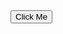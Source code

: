 <!DOCTYPE html>
<html lang="en">
<head>
  <meta charset="UTF-8">
  <meta name="viewport" content="width=device-width, initial-scale=1.0">
  <title>HPP Test Button Click</title>
</head>
<body>
  <button id="executeButton">Click Me</button>

  <script>
    document.getElementById('executeButton').addEventListener('click', function() {
      const script = document.createElement('script');

      // Use hosted-payments-ui@1.0.0 to apply exact widget version
      // Or hosted-payments-ui@1 to apply last version from specified version
      script.src = "https://cdn.aws.billingplatform.com/hosted-payments-ui@release/lib.js";

      document.body.append(script);
      script.onload = function () {
        HostedPayments.renderPaymentForm({
          /** Required parameters: */
          apiUrl: "https://sandbox.billingplatform.com/noonlight_dev/hostedPayments/1.0/",
          securityToken: "eyJhbGciOiJSUzI1NiJ9.eyJ0eXBlIjoiVVNFUiIsIm9yZ05hbWUiOiJub29ubGlnaHRfZGV2IiwiZW52aXJvbm1lbnRJZCI6IjA5NjYwMmFhLWEwMzMtNGRhZC04MTVkLTc1NDEwNWRiZjZmYyIsImlkZW50aXR5IjoiNDNERjExMkY5ODQxQkMxRjQxM0YiLCJzZXNzaW9uSWQiOiJQZlBXdXh4Uk1yU1hhdFN2SmJCUk5nbFVaRVBNd0xJRWRGc0xlUExzIiwidXNlcklkIjoiMTU2MDY5IiwidXNlcm5hbWUiOiJicC5hcGkudXNlciIsInR0bCI6MTUsInRva2VuVHlwZSI6IkFDQ0VTUyIsImlhdCI6MTczMzg2MDM5MywiZXhwIjoxNzMzODYxMjkzfQ.dULJd8rJGmEARxs9bZBjOlheqARlR008ucQhwcv4Z38iq4ppSJBPxpObcjjuPyNaNppd1_RzuSMdmwHSR8CC4WoNktpT7zNvSijLBAzf_nc28M332zMj7WCG4xbc74PMDxD0lzPd4ZWGefpZnoIaRj1LDU86j32YJHbkjAFolxBB2B16WlqYnLQl8lFJr6gU1tTWpM4a40pvG3dxD0pKawg5t-36atZGi1nLuzkBCZVT7eJdXryZcZDlG8_BEMmRsDdXV_Mv8vkJK0eL6thWHqjtGIKplPNck0P748u8x5IyETnQIgH1nR3xHA0i6eq_ZQb1i8RZrZm01rW7CsRSiw",
          refresh_token: "eyJhbGciOiJSUzI1NiJ9.eyJ0eXBlIjoiVVNFUiIsIm9yZ05hbWUiOiJub29ubGlnaHRfZGV2IiwiZW52aXJvbm1lbnRJZCI6IjA5NjYwMmFhLWEwMzMtNGRhZC04MTVkLTc1NDEwNWRiZjZmYyIsImlkZW50aXR5IjoiNDNERjExMkY5ODQxQkMxRjQxM0YiLCJzZXNzaW9uSWQiOiJQZlBXdXh4Uk1yU1hhdFN2SmJCUk5nbFVaRVBNd0xJRWRGc0xlUExzIiwidXNlcklkIjoiMTU2MDY5IiwidXNlcm5hbWUiOiJicC5hcGkudXNlciIsInR0bCI6MTUsInRva2VuVHlwZSI6IlJFRlJFU0giLCJpYXQiOjE3MzM4NjAzOTMsImV4cCI6MTczMzk0MzE5M30.tN2O3JY_WW0glVdaMCfFsXBob__xcD6LSqgg1D5FVAITLSN8JYeg59aq-GlZ13dhTWgQ7sNhji1lWjEA25_-bg33uzXc4Ky5Cno_zCA-BQyhFCiilSwJ3TzB0QK4zJaui8MD-39o4xEcLV6bixnMwZuBqzzUXs5QtP2i-fQwtgHgbC84HU6gi-ZHFqkKElcjY3cLNXcxS8XyYdv1--rNWSPCGVjpKNHqaDHmTXZmwZQdWg3ySYSk-vvEL29UicLdGYhFXZTWvNl7NuyI1RK5E1fnPHEc5N6SMr4ebg_R6niC_FAkOUr61JFfVJkuPAf6uHQYIOdsIRqql4_VmHqu8Q",

          apiUrl: "https://sandbox.billingplatform.com/noonlight_dev/hostedPayments/1.0/",
          targetSelector: 'body',
          amount: 100,
          environmentId: '096602aa-a033-4dad-815d-754105dbf6fc',
          billingProfileId: '1ba91f19-61f9-1c28-e063-ee043c0a3abe',
          paymentGateways: ['CreditCard', 'ACH'],
        });

        // Explicitly set the header in the fetch request
        fetch('https://sandbox.billingplatform.com/noonlight_dev/hostedPayments/1.0/', {
          method: 'POST',
          headers: {
            'Content-Type': 'application/json',
            'environmentId': '096602aa-a033-4dad-815d-754105dbf6fc',
            'Authorization': 'Bearer your-security-token'
          },
          body: JSON.stringify({
            amount: 100,
            billingProfileId: '1ba91f19-61f9-1c28-e063-ee043c0a3abe',
            paymentGateways: ['CreditCard', 'ACH']
          })
        })
        .then(response => response.json())
        .then(data => console.log(data))
        .catch(error => console.error('Error:', error));
      };
    });
  </script>
</body>
</html>
